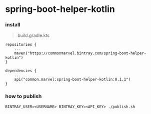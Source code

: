 # spring-boot-helper-kotlin

### install

> build.gradle.kts
```
repositories {
    ...
    maven("https://commonmarvel.bintray.com/spring-boot-helper-kotlin")
}

dependencies {
    ...
    api("common.marvel:spring-boot-helper-kotlin:0.1.1")
}
```

### how to publish
```
BINTRAY_USER=<USERNAME> BINTRAY_KEY=<API_KEY> ./publish.sh
```

